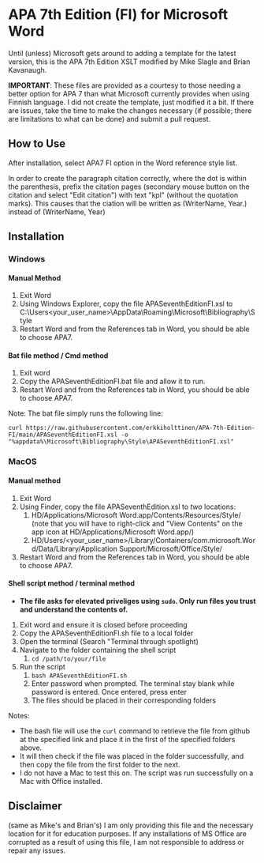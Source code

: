 # APA 7th Edition (FI) for Microsoft Word

Until (unless) Microsoft gets around to adding a template for the latest version, this is the APA 7th Edition XSLT modified by Mike Slagle and Brian Kavanaugh. 

**IMPORTANT**: These files are provided as a courtesy to those needing a better option for APA 7 than what Microsoft currently provides when using Finnish language. I did not create the template, just modified it a bit. If there are issues, take the time to make the changes necessary (if possible; there are limitations to what can be done) and submit a pull request.

## How to Use

After installation, select APA7 FI option in the Word reference style list.

In order to create the paragraph citation correctly, where the dot is within the parenthesis, prefix the citation pages (secondary mouse button on the citation and select "Edit citation") with text "kpl" (without the quotation marks). This causes that the ciation will be written as (WriterName, Year.) instead of (WriterName, Year)

## Installation

### Windows

#### Manual Method
1. Exit Word
2. Using Windows Explorer, copy the file APASeventhEditionFI.xsl to C:\Users\<your_user_name>\AppData\Roaming\Microsoft\Bibliography\Style 
3. Restart Word and from the References tab in Word, you should be able to choose APA7. 

#### Bat file method / Cmd method
1. Exit word
2. Copy the APASeventhEditionFI.bat file and allow it to run.
3. Restart Word and from the References tab in Word, you should be able to choose APA7. 

Note: The bat file simply runs the following line:
```
curl https://raw.githubusercontent.com/erkkiholttinen/APA-7th-Edition-FI/main/APASeventhEditionFI.xsl -o "%appdata%\Microsoft\Bibliography\Style\APASeventhEditionFI.xsl"
```



### MacOS

#### Manual method
1. Exit Word
2. Using Finder, copy the file APASeventhEdition.xsl to *two* locations:
    1. HD/Applications/Microsoft Word.app/Contents/Resources/Style/ (note that you will have to right-click and "View Contents" on the app icon at HD/Applications/Microsoft Word.app/)
    2. HD/Users/\<your_user_name>/Library/Containers/com.microsoft.Word/Data/Library/Application Support/Microsoft/Office/Style/
2. Restart Word and from the References tab in Word, you should be able to choose APA7. 

#### Shell script method / terminal method
* __The file asks for elevated priveliges using `sudo`. Only run files you trust and understand the contents of.__
1. Exit word and ensure it is closed before proceeding
2. Copy the APASeventhEditionFI.sh file to a local folder
3. Open the terminal (Search "Terminal through spotlight)
4. Navigate to the folder containing the shell script
    1. `cd /path/to/your/file`
5. Run the script
    1. `bash APASeventhEditionFI.sh`
    2. Enter password when prompted. The terminal stay blank while password is entered. Once entered, press enter
    3. The files should be placed in their corresponding folders

Notes:  
* The bash file will use the `curl` command to retrieve the file from github at the specified link and place it in the first of the specified folders above.
* It will then check if the file was placed in the folder successfully, and then copy the file from the first folder to the next.
* I do not have a Mac to test this on. The script was run successfully on a Mac with Office installed.


## Disclaimer

(same as Mike's and Brian's) I am only providing this file and the necessary location for it for education purposes. If any installations of MS Office are corrupted as a result of using this file, I am not responsible to address or repair any issues. 
